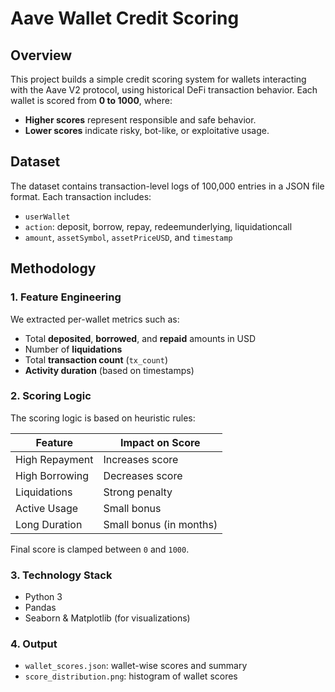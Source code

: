 # Aave Wallet Credit Scoring

## Overview

This project builds a simple credit scoring system for wallets interacting with the Aave V2 protocol, using historical DeFi transaction behavior. Each wallet is scored from **0 to 1000**, where:

- **Higher scores** represent responsible and safe behavior.
- **Lower scores** indicate risky, bot-like, or exploitative usage.

## Dataset

The dataset contains transaction-level logs of 100,000 entries in a JSON file format. Each transaction includes:
- `userWallet`
- `action`: deposit, borrow, repay, redeemunderlying, liquidationcall
- `amount`, `assetSymbol`, `assetPriceUSD`, and `timestamp`

## Methodology

### 1. **Feature Engineering**
We extracted per-wallet metrics such as:
- Total **deposited**, **borrowed**, and **repaid** amounts in USD
- Number of **liquidations**
- Total **transaction count** (`tx_count`)
- **Activity duration** (based on timestamps)

### 2. **Scoring Logic**
The scoring logic is based on heuristic rules:

| Feature        | Impact on Score                           |
|----------------|--------------------------------------------|
| High Repayment | Increases score                            |
| High Borrowing | Decreases score                            |
| Liquidations   | Strong penalty                             |
| Active Usage   | Small bonus                                |
| Long Duration  | Small bonus (in months)                    |

Final score is clamped between `0` and `1000`.

### 3. **Technology Stack**
- Python 3
- Pandas
- Seaborn & Matplotlib (for visualizations)

### 4. **Output**
- `wallet_scores.json`: wallet-wise scores and summary
- `score_distribution.png`: histogram of wallet scores
